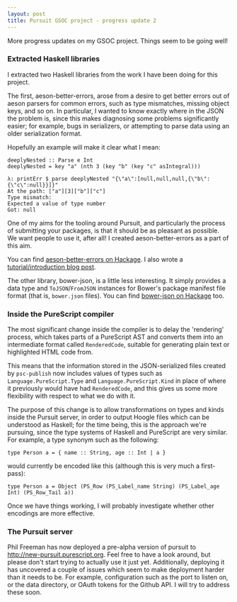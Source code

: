 ```yaml
---
layout: post
title: Pursuit GSOC project - progress update 2
---
```


More progress updates on my GSOC project. Things seem to be going well!

### Extracted Haskell libraries

I extracted two Haskell libraries from the work I have been doing for this
project.

The first, aeson-better-errors, arose from a desire to get better errors out of
aeson parsers for common errors, such as type mismatches, missing object keys,
and so on. In particular, I wanted to know exactly where in the JSON the
problem is, since this makes diagnosing some problems significantly easier; for
example, bugs in serializers, or attempting to parse data using an older
serialization format.

Hopefully an example will make it clear what I mean:

    deeplyNested :: Parse e Int
    deeplyNested = key "a" (nth 3 (key "b" (key "c" asIntegral)))

    λ: printErr $ parse deeplyNested "{\"a\":[null,null,null,{\"b\":{\"c\":null}}]}"
    At the path: ["a"][3]["b"]["c"]
    Type mismatch:
    Expected a value of type number
    Got: null

One of my aims for the tooling around Pursuit, and particularly the process of
submitting your packages, is that it should be as pleasant as possible. We want
people to use it, after all! I created aeson-better-errors as a part of this
aim.

You can find [aeson-better-errors on Hackage][]. I also wrote a
[tutorial/introduction blog post][].

The other library, bower-json, is a little less interesting. It simply provides
a data type and `ToJSON`/`FromJSON` instances for Bower's package manifest file
format (that is, `bower.json` files). You can find [bower-json on Hackage][]
too.

### Inside the PureScript compiler

The most significant change inside the compiler is to delay the 'rendering'
process, which takes parts of a PureScript AST and converts them into an
intermediate format called `RenderedCode`, suitable for generating plain text
or highlighted HTML code from.

This means that the information stored in the JSON-serialized files created by
`psc-publish` now includes values of types such as `Language.PureScript.Type`
and `Language.PureScript.Kind` in place of where it previously would have had
`RenderedCode`, and this gives us some more flexibility with respect to what we
do with it.

The purpose of this change is to allow transformations on types and kinds
inside the Pursuit server, in order to output Hoogle files which can be
understood as Haskell; for the time being, this is the approach we're pursuing,
since the type systems of Haskell and PureScript are very similar. For example,
a type synonym such as the following:

    type Person a = { name :: String, age :: Int | a }

would currently be encoded like this (although this is very much a first-pass):

    type Person a = Object (PS_Row (PS_Label_name String) (PS_Label_age Int) (PS_Row_Tail a))

Once we have things working, I will probably investigate whether other
encodings are more effective.

### The Pursuit server

Phil Freeman has now deployed a pre-alpha version of pursuit to
<http://new-pursuit.purescript.org>. Feel free to have a look around, but
please don't start trying to actually use it just yet. Additionally, deploying
it has uncovered a couple of issues which seem to make deployment harder than
it needs to be. For example, configuration such as the port to listen on, or
the data directory, or OAuth tokens for the Github API. I will try to address
these soon.

[aeson-better-errors on Hackage]: https://hackage.haskell.org/package/aeson-better-errors
[tutorial/introduction blog post]: /blog/aeson-better-errors/
[bower-json on Hackage]: https://hackage.haskell.org/package/bower-json
